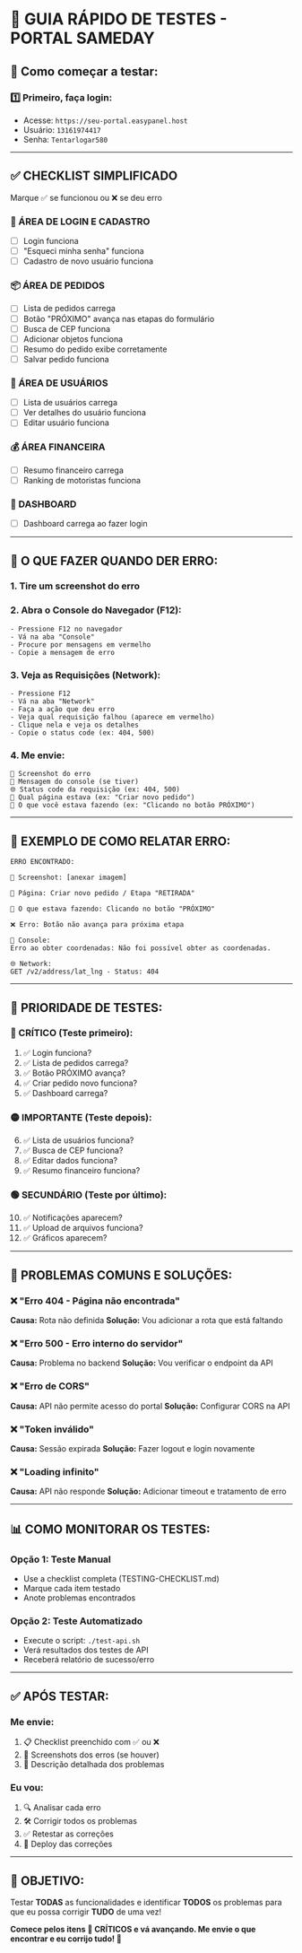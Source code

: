 # 🚀 GUIA RÁPIDO DE TESTES - PORTAL SAMEDAY

## 📍 **Como começar a testar:**

### **1️⃣ Primeiro, faça login:**
- Acesse: `https://seu-portal.easypanel.host`
- Usuário: `13161974417`
- Senha: `Tentarlogar580`

---

## ✅ **CHECKLIST SIMPLIFICADO**

Marque ✅ se funcionou ou ❌ se deu erro

### **🔐 ÁREA DE LOGIN E CADASTRO**
- [ ] Login funciona
- [ ] "Esqueci minha senha" funciona  
- [ ] Cadastro de novo usuário funciona

### **📦 ÁREA DE PEDIDOS**
- [ ] Lista de pedidos carrega
- [ ] Botão "PRÓXIMO" avança nas etapas do formulário
- [ ] Busca de CEP funciona
- [ ] Adicionar objetos funciona
- [ ] Resumo do pedido exibe corretamente
- [ ] Salvar pedido funciona

### **👥 ÁREA DE USUÁRIOS**
- [ ] Lista de usuários carrega
- [ ] Ver detalhes do usuário funciona
- [ ] Editar usuário funciona

### **💰 ÁREA FINANCEIRA**
- [ ] Resumo financeiro carrega
- [ ] Ranking de motoristas funciona

### **🧭 DASHBOARD**
- [ ] Dashboard carrega ao fazer login

---

## 🐛 **O QUE FAZER QUANDO DER ERRO:**

### **1. Tire um screenshot do erro**

### **2. Abra o Console do Navegador (F12):**
```
- Pressione F12 no navegador
- Vá na aba "Console"
- Procure por mensagens em vermelho
- Copie a mensagem de erro
```

### **3. Veja as Requisições (Network):**
```
- Pressione F12
- Vá na aba "Network"
- Faça a ação que deu erro
- Veja qual requisição falhou (aparece em vermelho)
- Clique nela e veja os detalhes
- Copie o status code (ex: 404, 500)
```

### **4. Me envie:**
```
📸 Screenshot do erro
📝 Mensagem do console (se tiver)
🌐 Status code da requisição (ex: 404, 500)
📍 Qual página estava (ex: "Criar novo pedido")
🎯 O que você estava fazendo (ex: "Clicando no botão PRÓXIMO")
```

---

## 📸 **EXEMPLO DE COMO RELATAR ERRO:**

```
ERRO ENCONTRADO:

📸 Screenshot: [anexar imagem]

📍 Página: Criar novo pedido / Etapa "RETIRADA"

🎯 O que estava fazendo: Clicando no botão "PRÓXIMO"

❌ Erro: Botão não avança para próxima etapa

📝 Console: 
Erro ao obter coordenadas: Não foi possível obter as coordenadas.

🌐 Network: 
GET /v2/address/lat_lng - Status: 404
```

---

## 🎯 **PRIORIDADE DE TESTES:**

### **🔴 CRÍTICO (Teste primeiro):**
1. ✅ Login funciona?
2. ✅ Lista de pedidos carrega?
3. ✅ Botão PRÓXIMO avança?
4. ✅ Criar pedido novo funciona?
5. ✅ Dashboard carrega?

### **🟡 IMPORTANTE (Teste depois):**
6. ✅ Lista de usuários funciona?
7. ✅ Busca de CEP funciona?
8. ✅ Editar dados funciona?
9. ✅ Resumo financeiro funciona?

### **🟢 SECUNDÁRIO (Teste por último):**
10. ✅ Notificações aparecem?
11. ✅ Upload de arquivos funciona?
12. ✅ Gráficos aparecem?

---

## 🚨 **PROBLEMAS COMUNS E SOLUÇÕES:**

### **❌ "Erro 404 - Página não encontrada"**
**Causa:** Rota não definida
**Solução:** Vou adicionar a rota que está faltando

### **❌ "Erro 500 - Erro interno do servidor"**
**Causa:** Problema no backend
**Solução:** Vou verificar o endpoint da API

### **❌ "Erro de CORS"**
**Causa:** API não permite acesso do portal
**Solução:** Configurar CORS na API

### **❌ "Token inválido"**
**Causa:** Sessão expirada
**Solução:** Fazer logout e login novamente

### **❌ "Loading infinito"**
**Causa:** API não responde
**Solução:** Adicionar timeout e tratamento de erro

---

## 📊 **COMO MONITORAR OS TESTES:**

### **Opção 1: Teste Manual**
- Use a checklist completa (TESTING-CHECKLIST.md)
- Marque cada item testado
- Anote problemas encontrados

### **Opção 2: Teste Automatizado**
- Execute o script: `./test-api.sh`
- Verá resultados dos testes de API
- Receberá relatório de sucesso/erro

---

## ✅ **APÓS TESTAR:**

### **Me envie:**
1. 📋 Checklist preenchido com ✅ ou ❌
2. 📸 Screenshots dos erros (se houver)
3. 📝 Descrição detalhada dos problemas

### **Eu vou:**
1. 🔍 Analisar cada erro
2. 🛠️ Corrigir todos os problemas
3. ✅ Retestar as correções
4. 🚀 Deploy das correções

---

## 🎯 **OBJETIVO:**

Testar **TODAS** as funcionalidades e identificar **TODOS** os problemas para que eu possa corrigir **TUDO** de uma vez!

**Comece pelos itens 🔴 CRÍTICOS e vá avançando. Me envie o que encontrar e eu corrijo tudo! 🚀**
